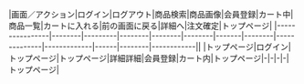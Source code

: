 |画面／アクション|ログイン|ログアウト|商品検索|商品画像|会員登録|カート中|商品一覧|カートに入れる|前の画面に戻る|詳細へ|注文確定|トップページ|
|----------------|--------|---------|--------|--------|--------|-------|--------|--------------|-------------|------|--------|------------||
|トップページ|ログイン|トップページ|トップページ|詳細詳細|会員登録|カート内|トップページ|-|-|-|-|トップページ|

